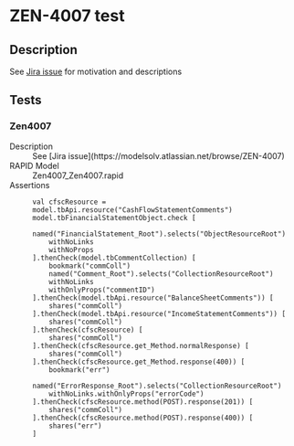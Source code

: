 # ZEN-4007 test

## Description

See [Jira issue](https://modelsolv.atlassian.net/browse/ZEN-4007) for motivation and descriptions

## Tests

### Zen4007

<dl>
  <dt>Description</dt>
  <dd>
	See [Jira issue](https://modelsolv.atlassian.net/browse/ZEN-4007)
  </dd>
  <dt>RAPID Model</dt>
  <dd>Zen4007_Zen4007.rapid</dd>
  <dt>Assertions</dt>
  <dd>

``` Zen4007
val cfscResource = model.tbApi.resource("CashFlowStatementComments")
model.tbFinancialStatementObject.check [
    named("FinancialStatement_Root").selects("ObjectResourceRoot")
    withNoLinks
    withNoProps
].thenCheck(model.tbCommentCollection) [
    bookmark("commColl")
    named("Comment_Root").selects("CollectionResourceRoot")
    withNoLinks
    withOnlyProps("commentID")
].thenCheck(model.tbApi.resource("BalanceSheetComments")) [
    shares("commColl")
].thenCheck(model.tbApi.resource("IncomeStatementComments")) [
    shares("commColl")
].thenCheck(cfscResource) [
    shares("commColl")
].thenCheck(cfscResource.get_Method.normalResponse) [
    shares("commColl")
].thenCheck(cfscResource.get_Method.response(400)) [
    bookmark("err")
    named("ErrorResponse_Root").selects("CollectionResourceRoot")
    withNoLinks.withOnlyProps("errorCode")
].thenCheck(cfscResource.method(POST).response(201)) [
    shares("commColl")
].thenCheck(cfscResource.method(POST).response(400)) [
    shares("err")
]
```
  </dd>
</dl>
